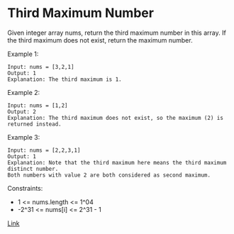 # Third Maximum Number #

Given integer array nums, return the third maximum number in this array. If the third maximum does not exist, return the maximum number.

Example 1:
```
Input: nums = [3,2,1]
Output: 1
Explanation: The third maximum is 1.
```

Example 2:
```
Input: nums = [1,2]
Output: 2
Explanation: The third maximum does not exist, so the maximum (2) is returned instead.
```

Example 3:
```
Input: nums = [2,2,3,1]
Output: 1
Explanation: Note that the third maximum here means the third maximum distinct number.
Both numbers with value 2 are both considered as second maximum.
```

Constraints:
- 1 <= nums.length <= 1^04
- -2^31 <= nums[i] <= 2^31 - 1

[Link](https://leetcode.com/problems/third-maximum-number/)